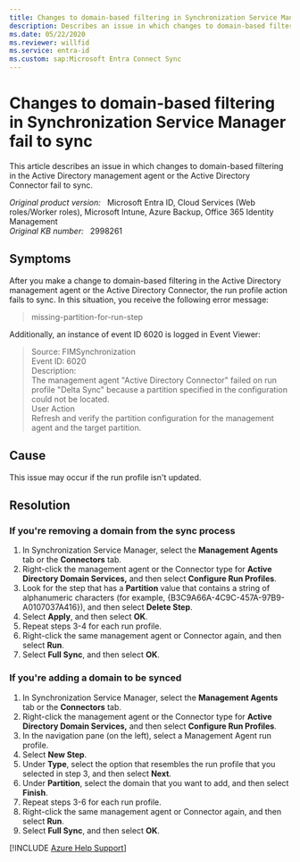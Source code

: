 ```yaml
---
title: Changes to domain-based filtering in Synchronization Service Manager fail to sync
description: Describes an issue in which changes to domain-based filtering in the Active Directory management agent or the Active Directory Connector fail to sync. Provides a resolution.
ms.date: 05/22/2020
ms.reviewer: willfid
ms.service: entra-id
ms.custom: sap:Microsoft Entra Connect Sync
---
```

# Changes to domain-based filtering in Synchronization Service Manager fail to sync

This article describes an issue in which changes to domain-based filtering in the Active Directory management agent or the Active Directory Connector fail to sync.

_Original product version:_ &nbsp; Microsoft Entra ID, Cloud Services (Web roles/Worker roles), Microsoft Intune, Azure Backup, Office 365 Identity Management  
_Original KB number:_ &nbsp; 2998261

## Symptoms

After you make a change to domain-based filtering in the Active Directory management agent or the Active Directory Connector, the run profile action fails to sync. In this situation, you receive the following error message:

> missing-partition-for-run-step

Additionally, an instance of event ID 6020 is logged in Event Viewer:

> Source: FIMSynchronization  
 Event ID: 6020  
 Description:  
 The management agent "Active Directory Connector" failed on run profile "Delta Sync" because a partition specified in the configuration could not be located.  
 User Action  
 Refresh and verify the partition configuration for the management agent and the target partition.

## Cause

This issue may occur if the run profile isn't updated.

## Resolution

### If you're removing a domain from the sync process

1. In Synchronization Service Manager, select the **Management Agents** tab or the **Connectors** tab.
2. Right-click the management agent or the Connector type for **Active Directory Domain Services,** and then select **Configure Run Profiles**.
3. Look for the step that has a **Partition** value that contains a string of alphanumeric characters (for example, {B3C9A66A-4C9C-457A-97B9-A0107037A416}), and then select **Delete Step**.
4. Select **Apply**, and then select **OK**.
5. Repeat steps 3-4 for each run profile.
6. Right-click the same management agent or Connector again, and then select **Run**.
7. Select **Full Sync**, and then select **OK**.

### If you're adding a domain to be synced

1. In Synchronization Service Manager, select the **Management Agents** tab or the **Connectors** tab.
2. Right-click the management agent or the Connector type for **Active Directory Domain Services,** and then select **Configure Run Profiles**.
3. In the navigation pane (on the left), select a Management Agent run profile.
4. Select **New Step**.
5. Under **Type**, select the option that resembles the run profile that you selected in step 3, and then select **Next**.
6. Under **Partition**, select the domain that you want to add, and then select **Finish**.
7. Repeat steps 3-6 for each run profile.
8. Right-click the same management agent or Connector again, and then select **Run**.
9. Select **Full Sync**, and then select **OK**.

[!INCLUDE [Azure Help Support](../../../../includes/azure-help-support.md)]
